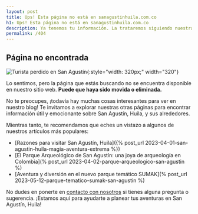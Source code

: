 ```yaml
---
layout: post
title: Ups! Esta página no está en sanagustinhuila.com.co
h1: Ups! Esta página no está en sanagustinhuila.com.co
description: Ya tenemos tu información. La trataremos siguiendo nuestra política de privacidad. Te escribiremos prontamente.
permalink: /404
---
```

## Página no encontrada

![Turista perdido en San Agustín]({{'404.webp'|relative_url}} "sanagustinhuila.com.co"){:style="width: 320px;" width="320"}

Lo sentimos, pero la página que estás buscando no se encuentra disponible en nuestro sitio web. **Puede que haya sido movida o eliminada.**

No te preocupes, ¡todavía hay muchas cosas interesantes para ver en nuestro blog! Te invitamos a explorar nuestras otras páginas para encontrar información útil y emocionante sobre San Agustín, Huila, y sus alrededores.

Mientras tanto, te recomendamos que eches un vistazo a algunos de nuestros artículos más populares:

* [Razones para visitar San Agustín, Huila]({% post_url 2023-04-01-san-agustin-huila-magia-aventura-extrema %})
* [El Parque Arqueológico de San Agustín: una joya de arqueología en Colombia](% post_url 2023-04-02-parque-arqueologico-san-agustin %)
* [Aventura y diversión en el nuevo parque temático SUMAK](% post_url 2023-05-12-parque-tematico-sumak-san-agustin %)

No dudes en ponerte en [contacto con nosotros]({{'contacto'|relative_url}}) si tienes alguna pregunta o sugerencia. ¡Estamos aquí para ayudarte a planear tus aventuras en San Agustín, Huila!
